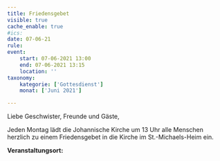 ```yaml
---
title: Friedensgebet
visible: true
cache_enable: true
#ics: 
date: 07-06-21
rule: 
event:
	start: 07-06-2021 13:00
	end: 07-06-2021 13:15
	location: ''
taxonomy:
	kategorie: ['Gottesdienst']
	monat: ['Juni 2021']

---
```

Liebe Geschwister, Freunde und Gäste,

Jeden Montag lädt die Johannische Kirche um 13 Uhr alle Menschen herzlich zu einem Friedensgebet in die Kirche im St.-Michaels-Heim ein.



**Veranstaltungsort:** 

